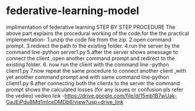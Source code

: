 # federative-learning-model
implimentation of federative learning
STEP BY STEP PROCEDURE
The above part explains the procedural working of the code.for the the practical implementation-
1.unzip the code file from the zip.
2.open command prompt.
3.redirect the path to the existing folder.
4.run the server by the command line-python server1.py
5.after the server shows amessage to connect the client ,open another command prompt and redirect to the existing folder.
6. now run the client with the command line -python client1.py
7.now repeat the same procedure to connect another client ,with yet another command prompt and with same command line-python client1.py
8.after connecting both the clients to the server the command prompt shows the calculated losses
(for any issues or confusion pls refer the vedieo)
vedieo link -https://drive.google.com/file/d/15mb1B7wUak-GaJEiPdu8Md1mlceDMDb6/view?usp=drive_link
